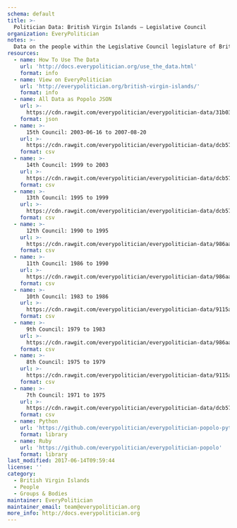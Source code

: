 ```yaml
---
schema: default
title: >-
  Politician Data: British Virgin Islands — Legislative Council
organization: EveryPolitician
notes: >-
  Data on the people within the Legislative Council legislature of British Virgin Islands.
resources:
  - name: How To Use The Data
    url: 'http://docs.everypolitician.org/use_the_data.html'
    format: info
  - name: View on EveryPolitician
    url: 'http://everypolitician.org/british-virgin-islands/'
    format: info
  - name: All Data as Popolo JSON
    url: >-
      https://cdn.rawgit.com/everypolitician/everypolitician-data/31b0332d820079c471c17bce5fc834d07eecc6b4/data/British_Virgin_Islands/Council/ep-popolo-v1.0.json
    format: json
  - name: >-
      15th Council: 2003-06-16 to 2007-08-20
    url: >-
      https://cdn.rawgit.com/everypolitician/everypolitician-data/dcb574a655402688703739ff08c6440e3633aafc/data/British_Virgin_Islands/Council/term-2003.csv
    format: csv
  - name: >-
      14th Council: 1999 to 2003
    url: >-
      https://cdn.rawgit.com/everypolitician/everypolitician-data/dcb574a655402688703739ff08c6440e3633aafc/data/British_Virgin_Islands/Council/term-1999.csv
    format: csv
  - name: >-
      13th Council: 1995 to 1999
    url: >-
      https://cdn.rawgit.com/everypolitician/everypolitician-data/dcb574a655402688703739ff08c6440e3633aafc/data/British_Virgin_Islands/Council/term-1995.csv
    format: csv
  - name: >-
      12th Council: 1990 to 1995
    url: >-
      https://cdn.rawgit.com/everypolitician/everypolitician-data/986aa5b17bab6bbd5a88ab4118b04cf937f18467/data/British_Virgin_Islands/Council/term-1990.csv
    format: csv
  - name: >-
      11th Council: 1986 to 1990
    url: >-
      https://cdn.rawgit.com/everypolitician/everypolitician-data/986aa5b17bab6bbd5a88ab4118b04cf937f18467/data/British_Virgin_Islands/Council/term-1986.csv
    format: csv
  - name: >-
      10th Council: 1983 to 1986
    url: >-
      https://cdn.rawgit.com/everypolitician/everypolitician-data/9115aee2958394b19a3e4a365eee1e5300e74c31/data/British_Virgin_Islands/Council/term-1983.csv
    format: csv
  - name: >-
      9th Council: 1979 to 1983
    url: >-
      https://cdn.rawgit.com/everypolitician/everypolitician-data/986aa5b17bab6bbd5a88ab4118b04cf937f18467/data/British_Virgin_Islands/Council/term-1979.csv
    format: csv
  - name: >-
      8th Council: 1975 to 1979
    url: >-
      https://cdn.rawgit.com/everypolitician/everypolitician-data/9115aee2958394b19a3e4a365eee1e5300e74c31/data/British_Virgin_Islands/Council/term-1975.csv
    format: csv
  - name: >-
      7th Council: 1971 to 1975
    url: >-
      https://cdn.rawgit.com/everypolitician/everypolitician-data/dcb574a655402688703739ff08c6440e3633aafc/data/British_Virgin_Islands/Council/term-1971.csv
    format: csv
  - name: Python
    url: 'https://github.com/everypolitician/everypolitician-popolo-python'
    format: library
  - name: Ruby
    url: 'https://github.com/everypolitician/everypolitician-popolo'
    format: library
last_modified: 2017-06-14T09:59:44
license: ''
category:
  - British Virgin Islands
  - People
  - Groups & Bodies
maintainer: EveryPolitician
maintainer_email: team@everypolitician.org
more_info: http://docs.everypolitician.org
---
```


